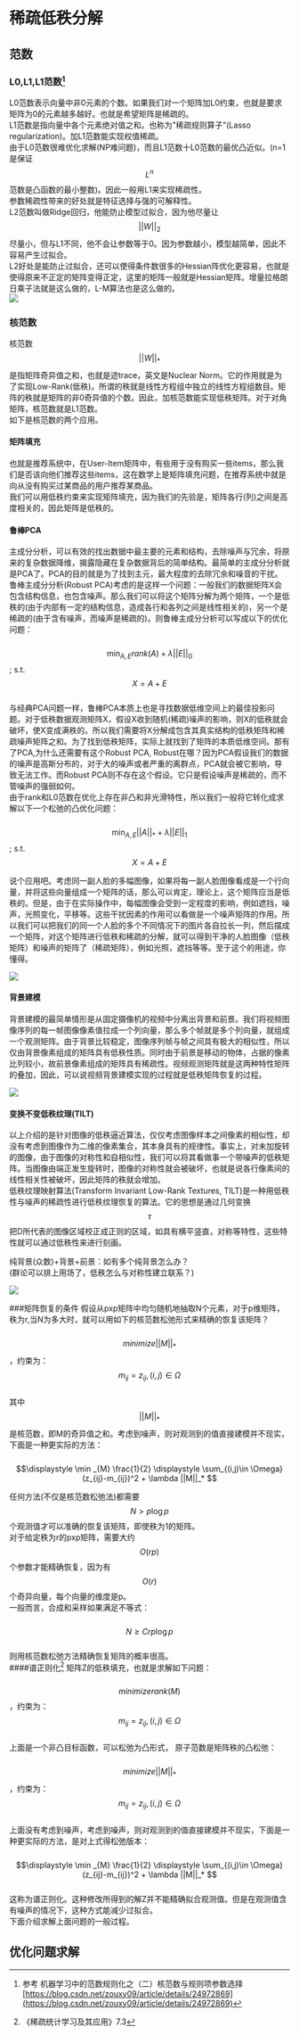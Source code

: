 # 稀疏低秩分解

## 范数

### L0,L1,L1范数[^1]

L0范数表示向量中非0元素的个数。如果我们对一个矩阵加L0约束，也就是要求矩阵为0的元素越多越好。也就是希望矩阵是稀疏的。  
L1范数是指向量中各个元素绝对值之和。也称为"稀疏规则算子"\(Lasso regularization\)。加L1范数能实现权值稀疏。  
由于L0范数很难优化求解\(NP难问题\)，而且L1范数十L0范数的最优凸近似。\(n=1是保证$$L^n$$范数是凸函数的最小整数\)。因此一般用L1来实现稀疏性。  
参数稀疏性带来的好处就是特征选择与强的可解释性。  
L2范数叫做Ridge回归，他能防止模型过拟合，因为他尽量让$$||W||_2$$尽量小，但与L1不同，他不会让参数等于0。因为参数越小，模型越简单，因此不容易产生过拟合。  
L2好处是能防止过拟合，还可以使得条件数很多的Hessian阵优化更容易，也就是使得原来不正定的矩阵变得正定，这里的矩阵一般就是Hessian矩阵。增量拉格朗日乘子法就是这么做的，L-M算法也是这么做的。  
![](/assets/L0_L1.png)

### 核范数

核范数$$||W||_*$$是指矩阵奇异值之和，也就是迹trace，英文是Nuclear Norm。它的作用就是为了实现Low-Rank\(低秩\)。所谓的秩就是线性方程组中独立的线性方程组数目。矩阵的秩就是矩阵的非0奇异值的个数。因此，加核范数能实现低秩矩阵。对于对角矩阵，核范数就是L1范数。   
如下是核范数的两个应用。

#### 矩阵填充

也就是推荐系统中，在User-Item矩阵中，有些用于没有购买一些items，那么我们是否该向他们推荐这些items，这在数学上是矩阵填充问题，在推荐系统中就是向从没有购买过某商品的用户推荐某商品。  
我们可以用低秩约束来实现矩阵填充，因为我们的先验是，矩阵各行\(列\)之间是高度相关的，因此矩阵是低秩的。

#### 鲁棒PCA

主成分分析，可以有效的找出数据中最主要的元素和结构，去除噪声与冗余，将原来的复杂数据降维，揭露隐藏在复杂数据背后的简单结构。最简单的主成分分析就是PCA了。PCA的目的就是为了找到主元，最大程度的去除冗余和噪音的干扰。  
鲁棒主成分分析\(Robust PCA\)考虑的是这样一个问题：一般我们的数据矩阵X会包含结构信息，也包含噪声。那么我们可以将这个矩阵分解为两个矩阵，一个是低秩的\(由于内部有一定的结构信息，造成各行和各列之间是线性相关的\)，另一个是稀疏的\(由于含有噪声，而噪声是稀疏的\)。则鲁棒主成分分析可以写成以下的优化问题：  
  $$\displaystyle \min _{A,E} rank(A) + \lambda ||E||_0$$;  s.t. $$X = A + E$$  
与经典PCA问题一样，鲁棒PCA本质上也是寻找数据低维空间上的最佳投影问题。对于低秩数据观测矩阵X，假设X收到随机\(稀疏\)噪声的影响，则X的低秩就会破坏，使X变成满秩的。所以我们需要将X分解成包含其真实结构的低秩矩阵和稀疏噪声矩阵之和。为了找到低秩矩阵，实际上就找到了矩阵的本质低维空间。那有了PCA,为什么还需要有这个Robust PCA, Robust在哪？因为PCA假设我们的数据的噪声是高斯分布的，对于大的噪声或者严重的离群点，PCA就会被它影响，导致无法工作。而Robust PCA则不存在这个假设。它只是假设噪声是稀疏的，而不管噪声的强弱如何。  
由于rank和L0范数在优化上存在非凸和非光滑特性，所以我们一般将它转化成求解以下一个松弛的凸优化问题：  
  $$\displaystyle \min _{A,E} ||A||_* + \lambda ||E||_1$$;  s.t. $$X = A + E$$

说个应用吧。考虑同一副人脸的多幅图像，如果将每一副人脸图像看成是一个行向量，并将这些向量组成一个矩阵的话，那么可以肯定，理论上，这个矩阵应当是低秩的。但是，由于在实际操作中，每幅图像会受到一定程度的影响，例如遮挡，噪声，光照变化，平移等。这些干扰因素的作用可以看做是一个噪声矩阵的作用。所以我们可以把我们的同一个人脸的多个不同情况下的图片各自拉长一列，然后摆成一个矩阵，对这个矩阵进行低秩和稀疏的分解，就可以得到干净的人脸图像（低秩矩阵）和噪声的矩阵了（稀疏矩阵），例如光照，遮挡等等。至于这个的用途，你懂得。

![](/assets/robust_PCA.png)

#### 背景建模

背景建模的最简单情形是从固定摄像机的视频中分离出背景和前景。我们将视频图像序列的每一帧图像像素值拉成一个列向量，那么多个帧就是多个列向量，就组成一个观测矩阵。由于背景比较稳定，图像序列帧与帧之间具有极大的相似性，所以仅由背景像素组成的矩阵具有低秩性质。同时由于前景是移动的物体，占据的像素比列较小，故前景像素组成的矩阵具有稀疏性。视频观测矩阵就是这两种特性矩阵的叠加，因此，可以说视频背景建模实现的过程就是低秩矩阵恢复的过程。

![](/assets/background_modeling.png)

#### 变换不变低秩纹理\(TILT\)

以上介绍的是针对图像的低秩逼近算法，仅仅考虑图像样本之间像素的相似性，却没有考虑到图像作为二维的像素集合，其本身具有的规律性。事实上，对未加旋转的图像，由于图像的对称性和自相似性，我们可以将其看做事一个带噪声的低秩矩阵。当图像由端正发生旋转时，图像的对称性就会被破坏，也就是说各行像素间的线性相关性被破坏，因此矩阵的秩就会增加。  
低秩纹理映射算法\(Transform Invariant Low-Rank Textures, TILT\)是一种用低秩性与噪声的稀疏性进行低秩纹理恢复的算法。它的思想是通过几何变换$$\tau$$把D所代表的图像区域校正成正则的区域，如具有横平竖直，对称等特性，这些特性就可以通过低秩性来进行刻画。  

纯背景(众数)+背景+前景：如有多个纯背景怎么办？   
\(群论可以排上用场了，低秩怎么与对称性建立联系？\)

![](/assets/TILT.png)

###矩阵恢复的条件
假设从pxp矩阵中均匀随机地抽取N个元素，对于p维矩阵，秩为r,当N为多大时，就可以用如下的核范数松弛形式来精确的恢复该矩阵？   
&emsp;&emsp;$$minimize ||M||_*$$，约束为： $$m_{ij}=z_{ij},(i,j)\in \Omega$$   
其中$$||M||_*$$是核范数，即M的奇异值之和。考虑到噪声，则对观测到的值直接建模并不现实，下面是一种更实际的方法：  
  $$\displaystyle \min _{M} \frac{1}{2} \displaystyle \sum_{(i,j)\in \Omega}(z_{ij}-m_{ij})^2 + \lambda ||M||_* $$   

任何方法(不仅是核范数松弛法)都需要$$N>p\log p$$个观测值才可以准确的恢复该矩阵，即使秩为1的矩阵。  
对于给定秩为r的pxp矩阵，需要大约$$O(rp)$$个参数才能精确恢复，因为有$$O(r)$$个奇异向量，每个向量的维度是p。  
一般而言，合成和采样如果满足不等式：  
&emsp;&emsp;$$N \ge Crp \log p$$  
则用核范数松弛方法精确恢复矩阵的概率很高。  
####谱正则化[^2]
矩阵Z的低秩填充，也就是求解如下问题：  
&emsp;&emsp;$$minimize rank(M)$$，约束为： $$m_{ij}=z_{ij},(i,j)\in \Omega$$   
上面是一个非凸目标函数，可以松弛为凸形式， 原子范数是矩阵秩的凸松弛：  
&emsp;&emsp;$$minimize ||M||_*$$，约束为： $$m_{ij}=z_{ij},(i,j)\in \Omega$$   
上面没有考虑到噪声，考虑到噪声，则对观测到的值直接建模并不现实，下面是一种更实际的方法，是对上式得松弛版本：   
  $$\displaystyle \min _{M} \frac{1}{2} \displaystyle \sum_{(i,j)\in \Omega}(z_{ij}-m_{ij})^2 + \lambda ||M||_* $$   
这称为谱正则化。这种修改所得到的解Z并不能精确拟合观测值。但是在观测值含有噪声的情况下，这种方式能减少过拟合。  
下面介绍求解上面问题的一般过程。  
## 优化问题求解

[^1]: 参考 机器学习中的范数规则化之（二）核范数与规则项参数选择 [https://blog.csdn.net/zouxy09/article/details/24972869](https://blog.csdn.net/zouxy09/article/details/24972869)  
[^2]: 《稀疏统计学习及其应用》7.3

